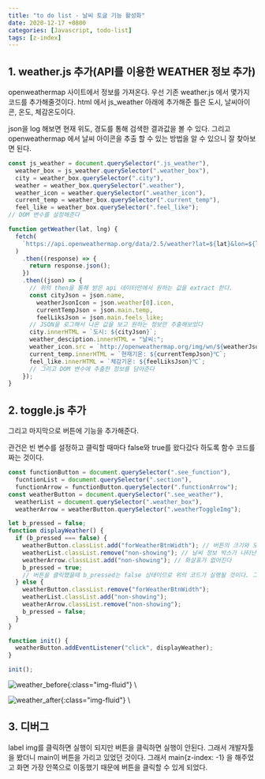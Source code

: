 ```yaml
---
title: "to do list - 날씨 토글 기능 활성화"
date: 2020-12-17 +0800
categories: [Javascript, todo-list]
tags: [z-index]
---
```


## 1. weather.js 추가(API를 이용한 WEATHER 정보 추가)

openweathermap 사이트에서 정보를 가져온다. 우선 기존 weather.js 에서 몇가지 코드를 추가해줄것이다. html 에서 js_weather 아래에 추가해준 틀은 도시, 날씨아이콘, 온도, 체감온도이다.

json을 log 해보면 현재 위도, 경도를 통해 검색한 결과값을 볼 수 있다. 그리고 openweathermap 에서 날씨 아이콘을 추출 할 수 있는 방법을 알 수 있으니 잘 찾아보면 된다.

```javascript
const js_weather = document.querySelector(".js_weather"),
  weather_box = js_weather.querySelector(".weather_box"),
  city = weather_box.querySelector(".city"),
  weather = weather_box.querySelector(".weather"),
  weather_icon = weather.querySelector(".weather_icon"),
  current_temp = weather_box.querySelector(".current_temp"),
  feel_like = weather_box.querySelector(".feel_like");
// DOM 변수를 설정해준다

function getWeather(lat, lng) {
  fetch(
    `https://api.openweathermap.org/data/2.5/weather?lat=${lat}&lon=${lng}&appid=${API_KEY}&units=metric&lang=kr`
  )
    .then((response) => {
      return response.json();
    })
    .then((json) => {
      // 위의 then을 통해 받은 api 데이터안에서 원하는 값을 extract 한다.
      const cityJson = json.name,
        weatherJsonIcon = json.weather[0].icon,
        currentTempJson = json.main.temp,
        feelLiksJson = json.main.feels_like;
      // JSON을 로그해서 나온 값을 보고 원하는 정보만 추출해보았다
      city.innerHTML = `도시: ${cityJson}`;
      weather_desciption.innerHTML = "날씨:";
      weather_icon.src = `http://openweathermap.org/img/wn/${weatherJsonIcon}.png`;
      current_temp.innerHTML = `현재기온: ${currentTempJson}℃`;
      feel_like.innerHTML = `체감기온: ${feelLiksJson}℃`;
      // 그리고 DOM 변수에 추출한 정보를 담아준다
    });
}
```

## 2. toggle.js 추가

그리고 마지막으로 버튼에 기능을 추가해준다.

관건은 빈 변수를 설정하고 클릭할 때마다 false와 true를 왔다갔다 하도록 함수 코드를 짜는 것이다.

```javascript
const functionButton = document.querySelector(".see_function"),
  fucntionList = document.querySelector(".section"),
  functionArrow = functionButton.querySelector(".functionArrow");
const weatherButton = document.querySelector(".see_weather"),
  weatherList = document.querySelector(".weather_box"),
  weatherArrow = weatherButton.querySelector(".weatherToggleImg");

let b_pressed = false;
function displayWeather() {
  if (b_pressed === false) {
    weatherButton.classList.add("forWeatherBtnWidth"); // 버튼의 크기와 모양 위치가 weather.css 에서 설정해준 forWeatherBtnWidth에 의해 바뀐다.
    weatherList.classList.remove("non-showing"); // 날씨 정보 박스가 나타난다.
    weatherArrow.classList.add("non-showing"); // 화살표가 없어진다
    b_pressed = true;
    // 버튼을 클릭했을때 b_pressed는 false 상태이므로 위의 코드가 실행될 것이다. 그리도 다시 클릭하면 아래의 함수가 설정된다.
  } else {
    weatherButton.classList.remove("forWeatherBtnWidth");
    weatherList.classList.add("non-showing");
    weatherArrow.classList.remove("non-showing");
    b_pressed = false;
  }
}

function init() {
  weatherButton.addEventListener("click", displayWeather);
}

init();
```

![weather_before](https://yeonghunko.github.io/assets/img/vanila/weather_before.png){:class="img-fluid"} \

![weather_after](https://yeonghunko.github.io/assets/img/vanila/weather_after.png){:class="img-fluid"} \

## 3. 디버그

label img를 클릭하면 실행이 되지만 버튼을 클릭하면 실행이 안된다. 그래서 개발자툴을 봤더니 main이 버튼을 가리고 있었던 것이다. 그래서 main{z-index: -1} 을 해주었고 화면 가장 안쪽으로 이동했기 때문에 버튼을 클릭할 수 있게 되었다.
